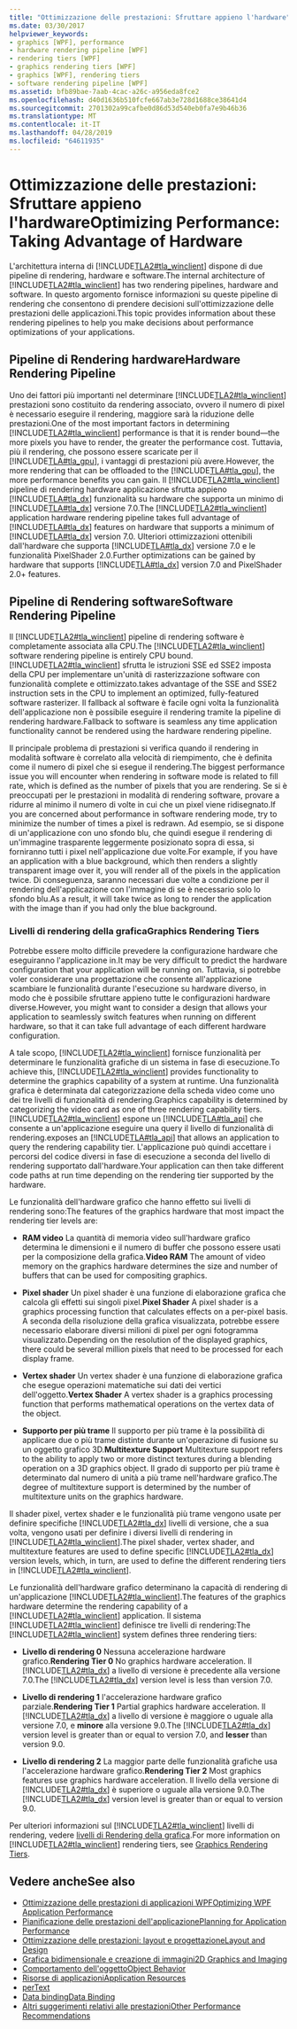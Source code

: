 ```yaml
---
title: "Ottimizzazione delle prestazioni: Sfruttare appieno l'hardware"
ms.date: 03/30/2017
helpviewer_keywords:
- graphics [WPF], performance
- hardware rendering pipeline [WPF]
- rendering tiers [WPF]
- graphics rendering tiers [WPF]
- graphics [WPF], rendering tiers
- software rendering pipeline [WPF]
ms.assetid: bfb89bae-7aab-4cac-a26c-a956eda8fce2
ms.openlocfilehash: d40d1636b510fcfe667ab3e728d1688ce38641d4
ms.sourcegitcommit: 2701302a99cafbe0d86d53d540eb0fa7e9b46b36
ms.translationtype: MT
ms.contentlocale: it-IT
ms.lasthandoff: 04/28/2019
ms.locfileid: "64611935"
---
```

# <a name="optimizing-performance-taking-advantage-of-hardware"></a><span data-ttu-id="673db-102">Ottimizzazione delle prestazioni: Sfruttare appieno l'hardware</span><span class="sxs-lookup"><span data-stu-id="673db-102">Optimizing Performance: Taking Advantage of Hardware</span></span>
<span data-ttu-id="673db-103">L'architettura interna di [!INCLUDE[TLA2#tla_winclient](../../../../includes/tla2sharptla-winclient-md.md)] dispone di due pipeline di rendering, hardware e software.</span><span class="sxs-lookup"><span data-stu-id="673db-103">The internal architecture of [!INCLUDE[TLA2#tla_winclient](../../../../includes/tla2sharptla-winclient-md.md)] has two rendering pipelines, hardware and software.</span></span> <span data-ttu-id="673db-104">In questo argomento fornisce informazioni su queste pipeline di rendering che consentono di prendere decisioni sull'ottimizzazione delle prestazioni delle applicazioni.</span><span class="sxs-lookup"><span data-stu-id="673db-104">This topic provides information about these rendering pipelines to help you make decisions about performance optimizations of your applications.</span></span>  
  
## <a name="hardware-rendering-pipeline"></a><span data-ttu-id="673db-105">Pipeline di Rendering hardware</span><span class="sxs-lookup"><span data-stu-id="673db-105">Hardware Rendering Pipeline</span></span>  
 <span data-ttu-id="673db-106">Uno dei fattori più importanti nel determinare [!INCLUDE[TLA2#tla_winclient](../../../../includes/tla2sharptla-winclient-md.md)] prestazioni sono costituito da rendering associato, ovvero il numero di pixel è necessario eseguire il rendering, maggiore sarà la riduzione delle prestazioni.</span><span class="sxs-lookup"><span data-stu-id="673db-106">One of the most important factors in determining [!INCLUDE[TLA2#tla_winclient](../../../../includes/tla2sharptla-winclient-md.md)] performance is that it is render bound—the more pixels you have to render, the greater the performance cost.</span></span> <span data-ttu-id="673db-107">Tuttavia, più il rendering, che possono essere scaricate per il [!INCLUDE[TLA#tla_gpu](../../../../includes/tlasharptla-gpu-md.md)], i vantaggi di prestazioni più avere.</span><span class="sxs-lookup"><span data-stu-id="673db-107">However, the more rendering that can be offloaded to the [!INCLUDE[TLA#tla_gpu](../../../../includes/tlasharptla-gpu-md.md)], the more performance benefits you can gain.</span></span> <span data-ttu-id="673db-108">Il [!INCLUDE[TLA2#tla_winclient](../../../../includes/tla2sharptla-winclient-md.md)] pipeline di rendering hardware applicazione sfrutta appieno [!INCLUDE[TLA#tla_dx](../../../../includes/tlasharptla-dx-md.md)] funzionalità su hardware che supporta un minimo di [!INCLUDE[TLA#tla_dx](../../../../includes/tlasharptla-dx-md.md)] versione 7.0.</span><span class="sxs-lookup"><span data-stu-id="673db-108">The [!INCLUDE[TLA2#tla_winclient](../../../../includes/tla2sharptla-winclient-md.md)] application hardware rendering pipeline takes full advantage of [!INCLUDE[TLA#tla_dx](../../../../includes/tlasharptla-dx-md.md)] features on hardware that supports a minimum of [!INCLUDE[TLA#tla_dx](../../../../includes/tlasharptla-dx-md.md)] version 7.0.</span></span> <span data-ttu-id="673db-109">Ulteriori ottimizzazioni ottenibili dall'hardware che supporta [!INCLUDE[TLA#tla_dx](../../../../includes/tlasharptla-dx-md.md)] versione 7.0 e le funzionalità PixelShader 2.0.</span><span class="sxs-lookup"><span data-stu-id="673db-109">Further optimizations can be gained by hardware that supports [!INCLUDE[TLA#tla_dx](../../../../includes/tlasharptla-dx-md.md)] version 7.0 and PixelShader 2.0+ features.</span></span>  
  
## <a name="software-rendering-pipeline"></a><span data-ttu-id="673db-110">Pipeline di Rendering software</span><span class="sxs-lookup"><span data-stu-id="673db-110">Software Rendering Pipeline</span></span>  
 <span data-ttu-id="673db-111">Il [!INCLUDE[TLA2#tla_winclient](../../../../includes/tla2sharptla-winclient-md.md)] pipeline di rendering software è completamente associata alla CPU.</span><span class="sxs-lookup"><span data-stu-id="673db-111">The [!INCLUDE[TLA2#tla_winclient](../../../../includes/tla2sharptla-winclient-md.md)] software rendering pipeline is entirely CPU bound.</span></span> [!INCLUDE[TLA2#tla_winclient](../../../../includes/tla2sharptla-winclient-md.md)] <span data-ttu-id="673db-112">sfrutta le istruzioni SSE ed SSE2 imposta della CPU per implementare un'unità di rasterizzazione software con funzionalità complete e ottimizzato.</span><span class="sxs-lookup"><span data-stu-id="673db-112">takes advantage of the SSE and SSE2 instruction sets in the CPU to implement an optimized, fully-featured software rasterizer.</span></span> <span data-ttu-id="673db-113">Il fallback al software è facile ogni volta la funzionalità dell'applicazione non è possibile eseguire il rendering tramite la pipeline di rendering hardware.</span><span class="sxs-lookup"><span data-stu-id="673db-113">Fallback to software is seamless any time application functionality cannot be rendered using the hardware rendering pipeline.</span></span>  
  
 <span data-ttu-id="673db-114">Il principale problema di prestazioni si verifica quando il rendering in modalità software è correlato alla velocità di riempimento, che è definita come il numero di pixel che si esegue il rendering.</span><span class="sxs-lookup"><span data-stu-id="673db-114">The biggest performance issue you will encounter when rendering in software mode is related to fill rate, which is defined as the number of pixels that you are rendering.</span></span> <span data-ttu-id="673db-115">Se si è preoccupati per le prestazioni in modalità di rendering software, provare a ridurre al minimo il numero di volte in cui che un pixel viene ridisegnato.</span><span class="sxs-lookup"><span data-stu-id="673db-115">If you are concerned about performance in software rendering mode, try to minimize the number of times a pixel is redrawn.</span></span> <span data-ttu-id="673db-116">Ad esempio, se si dispone di un'applicazione con uno sfondo blu, che quindi esegue il rendering di un'immagine trasparente leggermente posizionato sopra di essa, si forniranno tutti i pixel nell'applicazione due volte.</span><span class="sxs-lookup"><span data-stu-id="673db-116">For example, if you have an application with a blue background, which then renders a slightly transparent image over it, you will render all of the pixels in the application twice.</span></span> <span data-ttu-id="673db-117">Di conseguenza, saranno necessari due volte a condizione per il rendering dell'applicazione con l'immagine di se è necessario solo lo sfondo blu.</span><span class="sxs-lookup"><span data-stu-id="673db-117">As a result, it will take twice as long to render the application with the image than if you had only the blue background.</span></span>  
  
### <a name="graphics-rendering-tiers"></a><span data-ttu-id="673db-118">Livelli di rendering della grafica</span><span class="sxs-lookup"><span data-stu-id="673db-118">Graphics Rendering Tiers</span></span>  
 <span data-ttu-id="673db-119">Potrebbe essere molto difficile prevedere la configurazione hardware che eseguiranno l'applicazione in.</span><span class="sxs-lookup"><span data-stu-id="673db-119">It may be very difficult to predict the hardware configuration that your application will be running on.</span></span> <span data-ttu-id="673db-120">Tuttavia, si potrebbe voler considerare una progettazione che consente all'applicazione scambiare le funzionalità durante l'esecuzione su hardware diverso, in modo che è possibile sfruttare appieno tutte le configurazioni hardware diverse.</span><span class="sxs-lookup"><span data-stu-id="673db-120">However, you might want to consider a design that allows your application to seamlessly switch features when running on different hardware, so that it can take full advantage of each different hardware configuration.</span></span>  
  
 <span data-ttu-id="673db-121">A tale scopo, [!INCLUDE[TLA2#tla_winclient](../../../../includes/tla2sharptla-winclient-md.md)] fornisce funzionalità per determinare le funzionalità grafiche di un sistema in fase di esecuzione.</span><span class="sxs-lookup"><span data-stu-id="673db-121">To achieve this, [!INCLUDE[TLA2#tla_winclient](../../../../includes/tla2sharptla-winclient-md.md)] provides functionality to determine the graphics capability of a system at runtime.</span></span> <span data-ttu-id="673db-122">Una funzionalità grafica è determinata dal categorizzazione della scheda video come uno dei tre livelli di funzionalità di rendering.</span><span class="sxs-lookup"><span data-stu-id="673db-122">Graphics capability is determined by categorizing the video card as one of three rendering capability tiers.</span></span> [!INCLUDE[TLA2#tla_winclient](../../../../includes/tla2sharptla-winclient-md.md)] <span data-ttu-id="673db-123">espone un [!INCLUDE[TLA#tla_api](../../../../includes/tlasharptla-api-md.md)] che consente a un'applicazione eseguire una query il livello di funzionalità di rendering.</span><span class="sxs-lookup"><span data-stu-id="673db-123">exposes an [!INCLUDE[TLA#tla_api](../../../../includes/tlasharptla-api-md.md)] that allows an application to query the rendering capability tier.</span></span> <span data-ttu-id="673db-124">L'applicazione può quindi accettare i percorsi del codice diversi in fase di esecuzione a seconda del livello di rendering supportato dall'hardware.</span><span class="sxs-lookup"><span data-stu-id="673db-124">Your application can then take different code paths at run time depending on the rendering tier supported by the hardware.</span></span>  
  
 <span data-ttu-id="673db-125">Le funzionalità dell'hardware grafico che hanno effetto sui livelli di rendering sono:</span><span class="sxs-lookup"><span data-stu-id="673db-125">The features of the graphics hardware that most impact the rendering tier levels are:</span></span>  
  
- <span data-ttu-id="673db-126">**RAM video** La quantità di memoria video sull'hardware grafico determina le dimensioni e il numero di buffer che possono essere usati per la composizione della grafica.</span><span class="sxs-lookup"><span data-stu-id="673db-126">**Video RAM** The amount of video memory on the graphics hardware determines the size and number of buffers that can be used for compositing graphics.</span></span>  
  
- <span data-ttu-id="673db-127">**Pixel shader** Un pixel shader è una funzione di elaborazione grafica che calcola gli effetti sui singoli pixel.</span><span class="sxs-lookup"><span data-stu-id="673db-127">**Pixel Shader** A pixel shader is a graphics processing function that calculates effects on a per-pixel basis.</span></span> <span data-ttu-id="673db-128">A seconda della risoluzione della grafica visualizzata, potrebbe essere necessario elaborare diversi milioni di pixel per ogni fotogramma visualizzato.</span><span class="sxs-lookup"><span data-stu-id="673db-128">Depending on the resolution of the displayed graphics, there could be several million pixels that need to be processed for each display frame.</span></span>  
  
- <span data-ttu-id="673db-129">**Vertex shader** Un vertex shader è una funzione di elaborazione grafica che esegue operazioni matematiche sui dati dei vertici dell'oggetto.</span><span class="sxs-lookup"><span data-stu-id="673db-129">**Vertex Shader** A vertex shader is a graphics processing function that performs mathematical operations on the vertex data of the object.</span></span>  
  
- <span data-ttu-id="673db-130">**Supporto per più trame** Il supporto per più trame è la possibilità di applicare due o più trame distinte durante un'operazione di fusione su un oggetto grafico 3D.</span><span class="sxs-lookup"><span data-stu-id="673db-130">**Multitexture Support** Multitexture support refers to the ability to apply two or more distinct textures during a blending operation on a 3D graphics object.</span></span> <span data-ttu-id="673db-131">Il grado di supporto per più trame è determinato dal numero di unità a più trame nell'hardware grafico.</span><span class="sxs-lookup"><span data-stu-id="673db-131">The degree of multitexture support is determined by the number of multitexture units on the graphics hardware.</span></span>  
  
 <span data-ttu-id="673db-132">Il shader pixel, vertex shader e le funzionalità più trame vengono usate per definire specifiche [!INCLUDE[TLA2#tla_dx](../../../../includes/tla2sharptla-dx-md.md)] livelli di versione, che a sua volta, vengono usati per definire i diversi livelli di rendering in [!INCLUDE[TLA2#tla_winclient](../../../../includes/tla2sharptla-winclient-md.md)].</span><span class="sxs-lookup"><span data-stu-id="673db-132">The pixel shader, vertex shader, and multitexture features are used to define specific [!INCLUDE[TLA2#tla_dx](../../../../includes/tla2sharptla-dx-md.md)] version levels, which, in turn, are used to define the different rendering tiers in [!INCLUDE[TLA2#tla_winclient](../../../../includes/tla2sharptla-winclient-md.md)].</span></span>  
  
 <span data-ttu-id="673db-133">Le funzionalità dell'hardware grafico determinano la capacità di rendering di un'applicazione [!INCLUDE[TLA2#tla_winclient](../../../../includes/tla2sharptla-winclient-md.md)].</span><span class="sxs-lookup"><span data-stu-id="673db-133">The features of the graphics hardware determine the rendering capability of a [!INCLUDE[TLA2#tla_winclient](../../../../includes/tla2sharptla-winclient-md.md)] application.</span></span> <span data-ttu-id="673db-134">Il sistema [!INCLUDE[TLA2#tla_winclient](../../../../includes/tla2sharptla-winclient-md.md)] definisce tre livelli di rendering:</span><span class="sxs-lookup"><span data-stu-id="673db-134">The [!INCLUDE[TLA2#tla_winclient](../../../../includes/tla2sharptla-winclient-md.md)] system defines three rendering tiers:</span></span>  
  
- <span data-ttu-id="673db-135">**Livello di rendering 0** Nessuna accelerazione hardware grafico.</span><span class="sxs-lookup"><span data-stu-id="673db-135">**Rendering Tier 0** No graphics hardware acceleration.</span></span> <span data-ttu-id="673db-136">Il [!INCLUDE[TLA2#tla_dx](../../../../includes/tla2sharptla-dx-md.md)] a livello di versione è precedente alla versione 7.0.</span><span class="sxs-lookup"><span data-stu-id="673db-136">The [!INCLUDE[TLA2#tla_dx](../../../../includes/tla2sharptla-dx-md.md)] version level is less than version 7.0.</span></span>  
  
- <span data-ttu-id="673db-137">**Livello di rendering 1** l'accelerazione hardware grafico parziale.</span><span class="sxs-lookup"><span data-stu-id="673db-137">**Rendering Tier 1** Partial graphics hardware acceleration.</span></span> <span data-ttu-id="673db-138">Il [!INCLUDE[TLA2#tla_dx](../../../../includes/tla2sharptla-dx-md.md)] a livello di versione è maggiore o uguale alla versione 7.0, e **minore** alla versione 9.0.</span><span class="sxs-lookup"><span data-stu-id="673db-138">The [!INCLUDE[TLA2#tla_dx](../../../../includes/tla2sharptla-dx-md.md)] version level is greater than or equal to version 7.0, and **lesser** than version 9.0.</span></span>  
  
- <span data-ttu-id="673db-139">**Livello di rendering 2** La maggior parte delle funzionalità grafiche usa l'accelerazione hardware grafico.</span><span class="sxs-lookup"><span data-stu-id="673db-139">**Rendering Tier 2** Most graphics features use graphics hardware acceleration.</span></span> <span data-ttu-id="673db-140">Il livello della versione di [!INCLUDE[TLA2#tla_dx](../../../../includes/tla2sharptla-dx-md.md)] è superiore o uguale alla versione 9.0.</span><span class="sxs-lookup"><span data-stu-id="673db-140">The [!INCLUDE[TLA2#tla_dx](../../../../includes/tla2sharptla-dx-md.md)] version level is greater than or equal to version 9.0.</span></span>  
  
 <span data-ttu-id="673db-141">Per ulteriori informazioni sul [!INCLUDE[TLA2#tla_winclient](../../../../includes/tla2sharptla-winclient-md.md)] livelli di rendering, vedere [livelli di Rendering della grafica](graphics-rendering-tiers.md).</span><span class="sxs-lookup"><span data-stu-id="673db-141">For more information on [!INCLUDE[TLA2#tla_winclient](../../../../includes/tla2sharptla-winclient-md.md)] rendering tiers, see [Graphics Rendering Tiers](graphics-rendering-tiers.md).</span></span>  
  
## <a name="see-also"></a><span data-ttu-id="673db-142">Vedere anche</span><span class="sxs-lookup"><span data-stu-id="673db-142">See also</span></span>

- [<span data-ttu-id="673db-143">Ottimizzazione delle prestazioni di applicazioni WPF</span><span class="sxs-lookup"><span data-stu-id="673db-143">Optimizing WPF Application Performance</span></span>](optimizing-wpf-application-performance.md)
- [<span data-ttu-id="673db-144">Pianificazione delle prestazioni dell'applicazione</span><span class="sxs-lookup"><span data-stu-id="673db-144">Planning for Application Performance</span></span>](planning-for-application-performance.md)
- [<span data-ttu-id="673db-145">Ottimizzazione delle prestazioni: layout e progettazione</span><span class="sxs-lookup"><span data-stu-id="673db-145">Layout and Design</span></span>](optimizing-performance-layout-and-design.md)
- [<span data-ttu-id="673db-146">Grafica bidimensionale e creazione di immagini</span><span class="sxs-lookup"><span data-stu-id="673db-146">2D Graphics and Imaging</span></span>](optimizing-performance-2d-graphics-and-imaging.md)
- [<span data-ttu-id="673db-147">Comportamento dell'oggetto</span><span class="sxs-lookup"><span data-stu-id="673db-147">Object Behavior</span></span>](optimizing-performance-object-behavior.md)
- [<span data-ttu-id="673db-148">Risorse di applicazioni</span><span class="sxs-lookup"><span data-stu-id="673db-148">Application Resources</span></span>](optimizing-performance-application-resources.md)
- [<span data-ttu-id="673db-149">per</span><span class="sxs-lookup"><span data-stu-id="673db-149">Text</span></span>](optimizing-performance-text.md)
- [<span data-ttu-id="673db-150">Data binding</span><span class="sxs-lookup"><span data-stu-id="673db-150">Data Binding</span></span>](optimizing-performance-data-binding.md)
- [<span data-ttu-id="673db-151">Altri suggerimenti relativi alle prestazioni</span><span class="sxs-lookup"><span data-stu-id="673db-151">Other Performance Recommendations</span></span>](optimizing-performance-other-recommendations.md)
